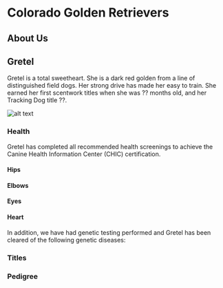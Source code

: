 # Colorado Golden Retrievers

## About Us


## Gretel
Gretel is a total sweetheart. She is a dark red golden from a line of distinguished field dogs. Her strong drive has made her easy to train. She earned her first scentwork titles when she was ?? months old, and her Tracking Dog title ??.

![alt text](https://github.com/golden-dog/golden-dog.github.io/images/IMG_3516.jpg?raw=true)

### Health
Gretel has completed all recommended health screenings to achieve the Canine Health Information Center (CHIC) certification. 

#### Hips
#### Elbows
#### Eyes
#### Heart

In addition, we have had genetic testing performed and Gretel has been cleared of the following genetic diseases:

### Titles

### Pedigree
